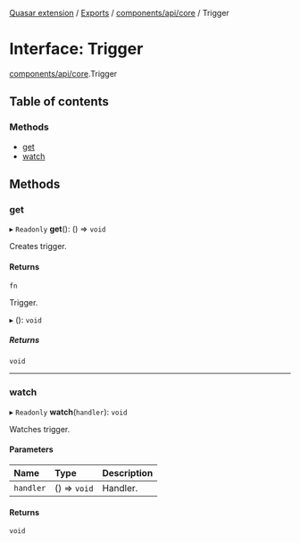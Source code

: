 [Quasar extension](../index.md) / [Exports](../modules.md) / [components/api/core](../modules/components_api_core.md) / Trigger

# Interface: Trigger

[components/api/core](../modules/components_api_core.md).Trigger

## Table of contents

### Methods

- [get](components_api_core.Trigger.md#get)
- [watch](components_api_core.Trigger.md#watch)

## Methods

### get

▸ `Readonly` **get**(): () => `void`

Creates trigger.

#### Returns

`fn`

Trigger.

▸ (): `void`

##### Returns

`void`

___

### watch

▸ `Readonly` **watch**(`handler`): `void`

Watches trigger.

#### Parameters

| Name | Type | Description |
| :------ | :------ | :------ |
| `handler` | () => `void` | Handler. |

#### Returns

`void`
